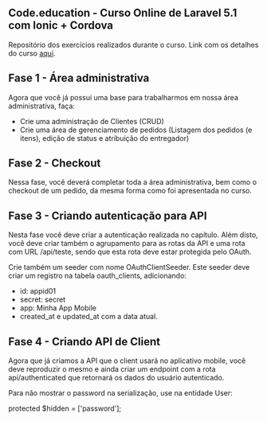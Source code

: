 ## Code.education - Curso Online de Laravel 5.1 com Ionic + Cordova
Repositório dos exercícios realizados durante o curso. Link com os detalhes do curso [aqui](http://sites.code.education/bf2016-laravel-com-ionic-cordova/).

## Fase 1 - Área administrativa

Agora que você já possui uma base para trabalharmos em nossa área administrativa, faça:

- Crie uma administração de Clientes (CRUD)
- Crie uma área de gerenciamento de pedidos (Listagem dos pedidos (e itens), edição de status e atribuição do entregador)

## Fase 2 - Checkout

Nessa fase, você deverá completar toda a área administrativa, bem como o checkout de um pedido, da mesma forma como foi apresentada no curso.

## Fase 3 - Criando autenticação para API

Nesta fase você deve criar a autenticação realizada no capítulo. Além disto, você deve criar também o agrupamento para as rotas da API e uma rota com URL /api/teste, sendo que esta rota deve estar protegida pelo OAuth.

Crie também um seeder com nome OAuthClientSeeder. Este seeder deve criar um registro na tabela oauth_clients, adicionando:
* id: appid01
* secret: secret
* app: Minha App Mobile
* created_at e updated_at com a data atual.

## Fase 4 - Criando API de Client

Agora que já criamos a API que o client usará no aplicativo mobile, você deve reproduzir o mesmo e ainda criar um endpoint com a rota api/authenticated que retornará os dados do usuário autenticado.

Para não mostrar o password na serialização, use na entidade User:

protected $hidden = ['password'];

